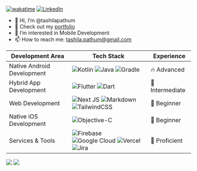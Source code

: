 [![wakatime](https://wakatime.com/badge/user/9c8b6ba0-93a2-4b32-bf48-4a3877e24b9f.svg)](https://wakatime.com/@9c8b6ba0-93a2-4b32-bf48-4a3877e24b9f) [![LinkedIn](https://img.shields.io/badge/LinkedIn-%230077B5.svg?logo=linkedin&logoColor=white)](https://linkedin.com/in/tashilapathum) 

- 👋 Hi, I’m @tashilapathum
- 📱 Check out my [portfolio](https://tashila.me)
- 👀 I’m interested in Mobile Development
- 📫 How to reach me: tashila.pathum@gmail.com

| Development Area         | Tech Stack                                                                                                                                                                                      | Experience  |
|--------------------------|--------------------------------------------------------------------------------------------------------------------------------------------------------------------------------------------------------|-------------|
| Native Android Development | ![Kotlin](https://img.shields.io/badge/kotlin-black.svg?style=flat&logo=kotlin&logoColor=white) ![Java](https://img.shields.io/badge/java-black.svg?style=flat&logo=openjdk&logoColor=white) ![Gradle](https://img.shields.io/badge/Gradle-black.svg?style=flat&logo=Gradle&logoColor=white) | 🔥 Advanced  |
| Hybrid App Development   | ![Flutter](https://img.shields.io/badge/Flutter-black.svg?style=flat&logo=Flutter&logoColor=white) ![Dart](https://img.shields.io/badge/dart-black.svg?style=flat&logo=dart&logoColor=white)                                                                 | 📗 Intermediate  |
| Web Development          | ![Next JS](https://img.shields.io/badge/Next-black?style=flat&logo=next.js&logoColor=white) ![Markdown](https://img.shields.io/badge/markdown-%23000000.svg?style=flat&logo=markdown&logoColor=white) ![TailwindCSS](https://img.shields.io/badge/tailwindcss-black.svg?style=flat&logo=tailwind-css&logoColor=white) | 🌱 Beginner  |
| Native iOS Development   | ![Objective-C](https://img.shields.io/badge/Objective--C-black.svg?style=flat&logo=apple&logoColor=white) | 🌱 Beginner  |
| Services & Tools         | ![Firebase](https://img.shields.io/badge/firebase-black.svg?style=flat&logo=firebase) ![Google Cloud](https://img.shields.io/badge/Google%20Cloud-black.svg?style=flat&logo=google-cloud&logoColor=white) ![Vercel](https://img.shields.io/badge/vercel-%23000000.svg?style=flat&logo=vercel&logoColor=white) ![Jira](https://img.shields.io/badge/jira-black.svg?style=flat&logo=jira&logoColor=white) | 🎯 Proficient  |


<p>
  <img src="https://github-readme-stats.vercel.app/api?username=tashilapathum&theme=tokyonight&hide_border=true&count_private=true&show_icons=true&hide=contribs,prs" />
  <img src="https://github-readme-stats.vercel.app/api/top-langs/?username=tashilapathum&theme=tokyonight&hide_border=true&count_private=true&layout=compact&hide_progress=true" /> 
</p>


<!-- Proudly created with GPRM ( https://gprm.itsvg.in ) -->
